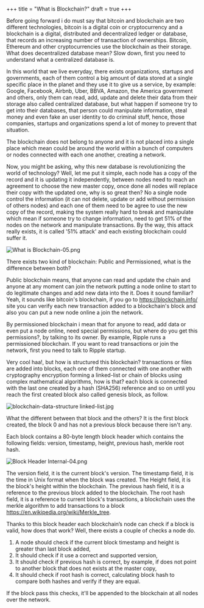 +++
title = "What is Blockchain?"
draft = true
+++

Before going forward i do must say that bitcoin and blockchain are two different
technologies, bitcoin is a digital coin or cryptocurrency and a blockchain is
a digital, distributed and decentralized ledger or database, that records an
increasing number of transaction of ownerships.
Bitcoin, Ethereum and other cryptocurrencies use the blockchain as their storage.
What does decentralized database mean?
Slow down, first you need to understand what a centralized database is.

In this world that we live everyday,
there exists organizations, startups and governments,
each of them control a big amount of data stored at a single specific place in
the planet and they use it to give us a service, by example: Google, Facebook,
Airbnb, Uber, BBVA, Amazon, the America government and others,
only them can read, add, update and delete their data from their storage also
called centralized database, but what happen if someone try to get into their
databases, that  person could manipulate information, steal money and even fake
an user identity to do criminal stuff, hence, those companies, startups and
organizations spend a lot of money to prevent that situation.

The blockchain does not belong to anyone and it is not placed into a single
place which mean could be around the world within a bunch of computers or nodes
connected with each one another, creating a network.

Now, you might be asking, why this new database is revolutionizing the world of
technology? Well, let me put it simple, each node has a copy of the record and
it is updating it independently, between nodes need to reach an agreement to
choose the new master copy, once done all nodes will replace their copy with
the updated one, why is so great then? No a single node control the information
(it can not delete, update or add without permission of others nodes) and each
one of them need to be agree to use the new copy of the record, making the system
really hard to break and manipulate which mean if someone try to change information,
need to get 51% of the nodes on the network and manipulate transactions.
By the way, this attack really exists,
it is called '51% attack' and each existing blockchain could suffer it.

![What is Blockchain-05.png](/user-guides/blockchain/What-is-Blockchain-05.png)

There exists two kind of blockchain: Public and Permissioned, what is the difference between both?

Public blockchain means, that anyone can read and update the chain and anyone
at any moment can join the network putting a node online to start to do
legitimate changes and add new data into the it.
Does it sound familiar? Yeah, it sounds like bitcoin's blockchain,
if you go to https://blockchain.info/ site you can verify each new transaction
added to a blockchain's block and also you can put a new node online a join the network.

By permissioned blockchain i mean that for anyone to read, add data or even put
a node online, need special permissions, but where do you get this permissions?,
by talking to its owner. By example, Ripple runs a permissioned blockchain.
If you want to read transactions or join the network,
first you need to talk to Ripple startup.

Very cool haa!, but how is structured this blockchain? transactions or files are
added into blocks, each one of them connected with one another with cryptography
encryption forming a linked-list or chain of blocks using complex mathematical
algorithms, how is that? each block is connected with the last one created by a hash (SHA256) reference
 and so on until you reach the first created block also called genesis block, as follow.

![blockchain-data-structure linked-list.jpg](/user-guides/blockchain/blockchain-data-structure-linked-list.jpg)

What the different between that block and the others? It is the first block created, the block 0 and has
not a previous block because there isn't any.

Each block contains a 80-byte length block header which contains the following fields: version,
timestamp, height, previous hash, merkle root hash.

![Block Header Internal-04.png](/user-guides/blockchain/Block-Header-Internal-04.png)

The version field, it is the current block's version.
The timestamp field, it is the time in Unix format when the block was created.
The Height field, it is the block's height within the blockchain.
The previous hash field, it is a reference to the previous block added to the blockchain.
The root hash field, it is a reference to current block's transactions, a blockchain uses the merkle
algorithm to add transactions to a block https://en.wikipedia.org/wiki/Merkle_tree.

Thanks to this block header each blockchain’s node can check if a block is valid, how does that work?
Well, there exists a couple of checks a node do.

1. A node should check if the current block timestamp and height is greater than last block added,
2. It should check if it use a correct and supported version,
3. It should check if previous hash is correct, by example, if does not point to another block that
  does not exists at the master copy,
4. It should check if root hash is correct, calculating block hash to compare both hashes and verify if
  they are equal.

If the block pass this checks, it'll be appended to the blockchain at all nodes over the network.
